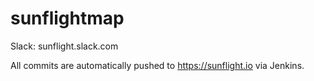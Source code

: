 # sunflightmap

Slack: sunflight.slack.com

All commits are automatically pushed to https://sunflight.io via Jenkins.
